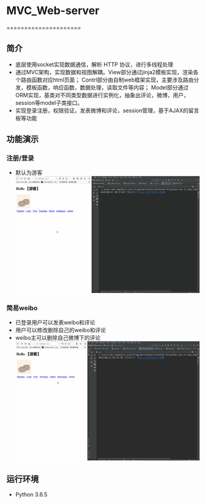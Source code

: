 # MVC_Web-server
=====================
## 简介
- 底层使用socket实现数据通信，解析 HTTP 协议，进行多线程处理
- 通过MVC架构，实现数据和视图解耦。View部分通过jinja2模板实现，渲染各个路由函数对应html页面；
Contrl部分由自制web框架实现，主要涉及路由分发，模板函数，响应函数，数据处理，读取文件等内容；
Model部分通过ORM实现，基类对不同类型数据进行实例化，抽象出评论，微博，用户，session等model子类接口。
- 实现登录注册，权限验证，发表微博和评论，session管理，基于AJAX的留言板等功能

## 功能演示
### 注册/登录
- 默认为游客
![注册/登录](https://github.com/geita6/MVC_Web-server/blob/master/static/login.gif)

### 简易weibo
- 已登录用户可以发表weibo和评论
- 用户可以修改删除自己的weibo和评论
- weibo主可以删除自己微博下的评论
![简易weibo](https://github.com/geita6/MVC_Web-server/blob/master/static/weibo.gif)

## 运行环境
- Python 3.6.5



